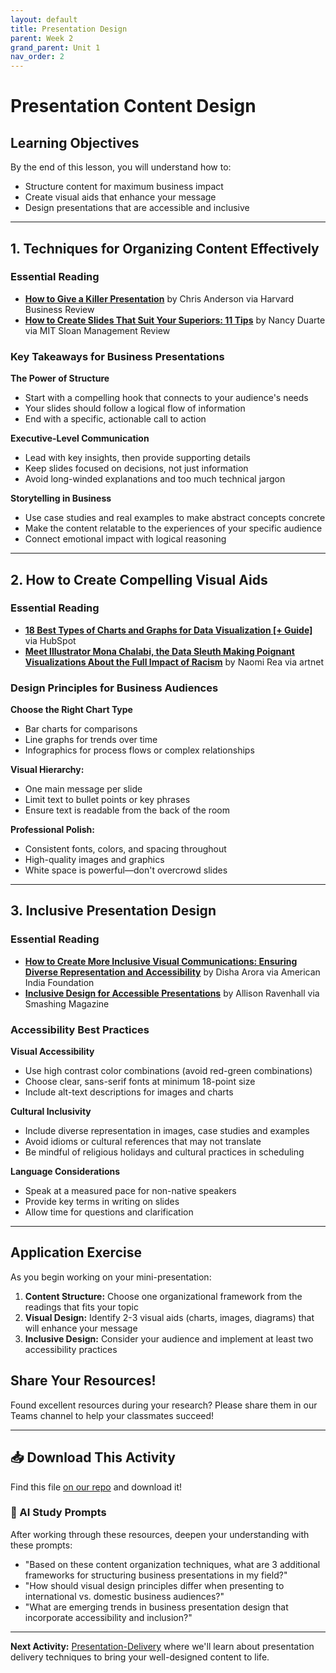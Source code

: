 ```yaml
---
layout: default
title: Presentation Design
parent: Week 2
grand_parent: Unit 1
nav_order: 2
---
```


# Presentation Content Design

## Learning Objectives
By the end of this lesson, you will understand how to:
- Structure content for maximum business impact
- Create visual aids that enhance your message
- Design presentations that are accessible and inclusive

---

## 1. Techniques for Organizing Content Effectively

### Essential Reading
- **[How to Give a Killer Presentation](https://hbr.org/2013/06/how-to-give-a-killer-presentation)** by Chris Anderson via Harvard Business Review
- **[How to Create Slides That Suit Your Superiors: 11 Tips](https://sloanreview.mit.edu/article/how-to-create-slides-that-suit-your-superiors-11-tips)** by Nancy Duarte via MIT Sloan Management Review

### Key Takeaways for Business Presentations

**The Power of Structure**
- Start with a compelling hook that connects to your audience's needs
- Your slides should follow a logical flow of information
- End with a specific, actionable call to action

**Executive-Level Communication**
- Lead with key insights, then provide supporting details
- Keep slides focused on decisions, not just information
- Avoid long-winded explanations and too much technical jargon

**Storytelling in Business**
- Use case studies and real examples to make abstract concepts concrete
- Make the content relatable to the experiences of your specific audience
- Connect emotional impact with logical reasoning

---

## 2. How to Create Compelling Visual Aids

### Essential Reading
- **[18 Best Types of Charts and Graphs for Data Visualization [+ Guide]](https://blog.hubspot.com/marketing/types-of-graphs-for-data-visualization)** via HubSpot
- **[Meet Illustrator Mona Chalabi, the Data Sleuth Making Poignant Visualizations About the Full Impact of Racism](https://news.artnet.com/art-world/meet-mona-chalabi-1893221)** by Naomi Rea via artnet

### Design Principles for Business Audiences

**Choose the Right Chart Type**
- Bar charts for comparisons
- Line graphs for trends over time
- Infographics for process flows or complex relationships

**Visual Hierarchy:**
- One main message per slide
- Limit text to bullet points or key phrases
- Ensure text is readable from the back of the room

**Professional Polish:**
- Consistent fonts, colors, and spacing throughout
- High-quality images and graphics
- White space is powerful—don't overcrowd slides

---

## 3. Inclusive Presentation Design

### Essential Reading
- **[How to Create More Inclusive Visual Communications: Ensuring Diverse Representation and Accessibility](https://aif.org/how-to-create-more-inclusive-visual-communications-ensuring-diverse-representation-and-accessibility)** by Disha Arora via American India Foundation
- **[Inclusive Design for Accessible Presentations](https://www.smashingmagazine.com/2018/11/inclusive-design-accessible-presentations)** by Allison Ravenhall via Smashing Magazine

### Accessibility Best Practices

**Visual Accessibility**
- Use high contrast color combinations (avoid red-green combinations)
- Choose clear, sans-serif fonts at minimum 18-point size
- Include alt-text descriptions for images and charts

**Cultural Inclusivity**
- Include diverse representation in images, case studies and examples
- Avoid idioms or cultural references that may not translate
- Be mindful of religious holidays and cultural practices in scheduling

**Language Considerations**
- Speak at a measured pace for non-native speakers
- Provide key terms in writing on slides
- Allow time for questions and clarification

---

## Application Exercise

As you begin working on your mini-presentation:

1. **Content Structure:** Choose one organizational framework from the readings that fits your topic
2. **Visual Design:** Identify 2-3 visual aids (charts, images, diagrams) that will enhance your message  
3. **Inclusive Design:** Consider your audience and implement at least two accessibility practices

## Share Your Resources!

Found excellent resources during your research? Please share them in our Teams channel to help your classmates succeed!

---

## 📥 Download This Activity

Find this file [on our repo](https://github.com/alainamb/uic_tr35-business-english-II/blob/main/unit1/week2/presentation-content.md) and download it!

### 🤖 AI Study Prompts
After working through these resources, deepen your understanding with these prompts:
- "Based on these content organization techniques, what are 3 additional frameworks for structuring business presentations in my field?"
- "How should visual design principles differ when presenting to international vs. domestic business audiences?"
- "What are emerging trends in business presentation design that incorporate accessibility and inclusion?"

---

**Next Activity:** [Presentation-Delivery](presentation-delivery.md) where we'll learn about presentation delivery techniques to bring your well-designed content to life.
